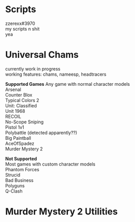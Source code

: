 # Scripts
zzerexx#3970  
my scripts n shit  
yea  

# Universal Chams
currently work in progress  
working features: chams, nameesp, headtracers  

**Supported Games**
Any game with normal character models  
Arsenal  
Counter Blox  
Typical Colors 2  
Unit: Classified  
Unit 1968  
RECOIL  
No-Scope Sniping  
Pistol 1v1  
Polybattle (detected apparently??)  
Big Paintball  
AceOfSpadez  
Murder Mystery 2  
  
**Not Supported**  
Most games with custom character models  
Phantom Forces  
Strucid  
Bad Business  
Polyguns  
Q-Clash  

# Murder Mystery 2 Utilities
